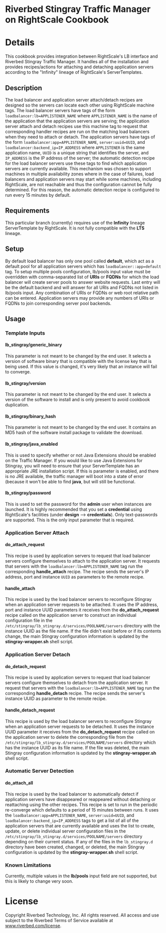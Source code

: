 # Riverbed Stingray Traffic Manager on RightScale Cookbook

# Details

This cookbook provides integration between RightScale's LB interface and
Riverbed Stingray Traffic Manager.  It handles all of the installation and
provides recipes/actions for attaching and detaching application servers
according to the "Infinity" lineage of RightScale's ServerTemplates.

## Description

The load balancer and application server attach/detach recipes are designed so
the servers can locate each other using RightScale machine tags.  The load
balancer servers have tags of the form `loadbalancer:lb=APPLISTENER_NAME` where
`APPLISTENER_NAME` is the name of the application that the application servers
are serving; the application server attach and detach recipes use this machine
tag to request that corresponding handler recipes are run on the matching load
balancers when they need to attach or detach. The application servers have tags
of the form `loadbalancer:app=APPLISTENER_NAME`, `server:uuid=UUID`, and
`loadbalancer:backend_ip=IP_ADDRESS` where `APPLISTENER` is the same application
name, `UUID` is a unique string that identifies the server, and `IP_ADDRESS` is
the IP address of the server; the automatic detection recipe for the load
balancer servers use these tags to find which application servers are currently
available. This mechanism was chosen to support machines in multiple
availability zones where in the case of failures, load balancers and application
servers may start while some machines, including RightScale, are not reachable
and thus the configuration cannot be fully determined. For this reason, the
automatic detection recipe is configured to run every 15 minutes by default.

## Requirements

This particular branch (currently) requires use of the **Infinity** lineage
ServerTemplate by RightScale.  It is not fully compatible with the **LTS**
lineage.

## Setup

By default load balancer has only one pool called **default**, which act as a
default pool for all application servers which has `loadbalancer::app=default`
tag. To setup multiple pools configuration, lb/pools input value must be
overridden with comma-separated list of **URIs** or **FQDNs** for which the load
balancer will create server pools to answer website requests. Last entry will be
the default backend and will answer for all URIs and FQDNs not listed in
lb/pools input. Any combination of URIs or FQDNs or web root relative path can
be entered.  Application servers may provide any numbers of URIs or FQDNs to
join corresponding server pool backends.

## Usage

### Template Inputs

#### lb\_stingray/generic\_binary

This parameter is not meant to be changed by the end user.  It selects a version
of software binary that is compatible with the license key that is being used.
If this value is changed, it's very likely that an instance will fail to
converge.

#### lb\_stingray/version

This parameter is not meant to be changed by the end user.  It selects a version
of the software to install and is only present to avoid cookbook duplication.

#### lb\_stingray/binary\_hash

This parameter is not meant to be changed by the end user.  It contains an MD5 
hash of the software install package to validate the download.

#### lb\_stingray/java\_enabled

This is used to specify whether or not Java Extensions should be enabled on the
Traffic Manager.  If you would like to use Java Extensions for Stingray, you
will need to ensure that your ServerTemplate has an appropriate JRE installation
script.  If this is parameter is enabled, and there is no JRE available, the
traffic manager will boot into a state of error (because it won't be able to
find **java**, but will still be functional.

#### lb\_stingray/password

This is used to set the password for the **admin** user when instances are
launched.  It is highly recommended that you set a **credential** using
RightScale's facilities (under **design** --> **credentials**).  Only
text-passwords are supported.  This is the only input parameter that is
required.

### Application Server Attach

#### do\_attach\_request

This recipe is used by application servers to request that load balancer servers
configure themselves to attach to the application server. It requests that
servers with the `loadbalancer:lb=APPLISTENER_NAME` tag run the corresponding
**handle_attach** recipe. The recipe sends the server's IP address, port and
instance `UUID` as parameters to the remote recipe.

#### handle\_attach

This recipe is used by the load balancer servers to reconfigure Stingray when an
application server requests to be attached. It uses the IP address, port and
instance UUID parameters it receives from the **do_attach_request** recipe
called on the application server to construct an individual configuration file
in the `/etc/stingray/lb_stingray.d/services/POOLNAME/servers` directory with
the instance UUID as the file name. If the file didn't exist before or if its
contents change, the main Stingray configuration information is updated by the
**stingray-wrapper.sh** shell script.

### Application Server Detach

#### do\_detach\_request

This recipe is used by application servers to request that load balancer servers
configure themselves to detach from the application server. It request that
servers with the `loadbalancer:lb=APPLISTENER_NAME` tag run the corresponding
**handle_detach** recipe. The recipe sends the server's instance UUID as
parameter to the remote recipe.

#### handle\_detach\_request

This recipe is used by the load balancer servers to reconfigure Stingray when an
application server requests to be detached. It uses the instance UUID parameter
it receives from the **do_detach_request** recipe called on the application
server to delete the corresponding file from the
`/etc/stingray/lb_stingray.d/services/POOLNAME/servers` directory which has the
instance UUID as its file name. If the file was deleted, the main Stingray
configuration information is updated by the **stingray-wrapper.sh** shell
script.

### Automatic Server Detection

#### do\_attach\_all

This recipe is used by the load balancer to automatically detect if application
servers have disappeared or reappeared without detaching or reattaching using
the other recipes. This recipe is set to run in the periodic re-converge which
defaults to a period of 15 minutes between runs. It uses the
`loadbalancer:app=APPLISTENER_NAME`, `server:uuid=UUID`, and
`loadbalancer:backend_ip=IP_ADDRESS` tags to get a list of all of the
application servers that are currently available and uses the list to create,
update, or delete individual server configuration files in the
`/etc/stingray/lb_stingray.d/services/POOLNAME/servers` directory depending on
their current status. If any of the files in the `lb_stingray.d` directory have
been created, changed, or deleted, the main Stingray configuration is updated by
the **stingray-wrapper.sh** shell script.

### Known Limitations

Currently, multiple values in the **lb/pools** input field are not supported,
but this is likely to change very soon.

# License

Copyright Riverbed Technology, Inc. All rights reserved. All access and use
subject to the Riverbed Terms of Service available at www.riverbed.com/license.
